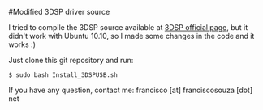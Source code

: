 #Modified 3DSP driver source

I tried to compile the 3DSP source available at [3DSP official page](http://www.3dsp.com.cn), but it didn't work with Ubuntu 10.10, so I made some changes in the code and it works :)

Just clone this git repository and run:

    $ sudo bash Install_3DSPUSB.sh

If you have any question, contact me: francisco [at] franciscosouza [dot] net

